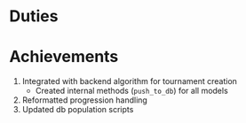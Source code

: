 # Duties


# Achievements
1) Integrated with backend algorithm for tournament creation
    - Created internal methods (`push_to_db`) for all models
2) Reformatted progression handling
3) Updated db population scripts
